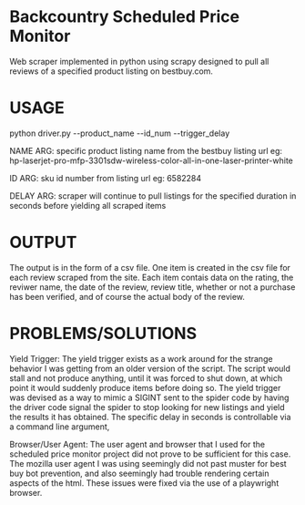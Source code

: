 # Backcountry Scheduled Price Monitor
Web scraper implemented in python using scrapy designed to pull all reviews of a specified product listing on bestbuy.com.

# USAGE
python driver.py --product_name <product name from url> --id_num <sku from url> --trigger_delay <seconds spider should scrape for>

NAME ARG: specific product listing name from the bestbuy listing url eg: hp-laserjet-pro-mfp-3301sdw-wireless-color-all-in-one-laser-printer-white

ID ARG: sku id number from listing url eg: 6582284

DELAY ARG: scraper will continue to pull listings for the specified duration in seconds before yielding all scraped items

# OUTPUT
The output is in the form of a csv file. One item is created in the csv file for each review scraped from the site.
Each item contais data on the rating, the reviwer name, the date of the review, review title, whether or not a purchase
has been verified, and of course the actual body of the review.

# PROBLEMS/SOLUTIONS
Yield Trigger: The yield trigger exists as a work around for the strange behavior I was getting from an older version of the script.
The script would stall and not produce anything, until it was forced to shut down, at which point it would suddenly produce items
before doing so. The yield trigger was devised as a way to mimic a SIGINT sent to the spider code by having the driver code signal the spider
to stop looking for new listings and yield the results it has obtained. The specific delay in seconds is controllable via a command line argument,

Browser/User Agent: The user agent and browser that I used for the scheduled price monitor project did not prove to be sufficient for this case.
The mozilla user agent I was using seemingly did not past muster for best buy bot prevention, and also seemingly had trouble rendering certain aspects
of the html. These issues were fixed via the use of a playwright browser.

